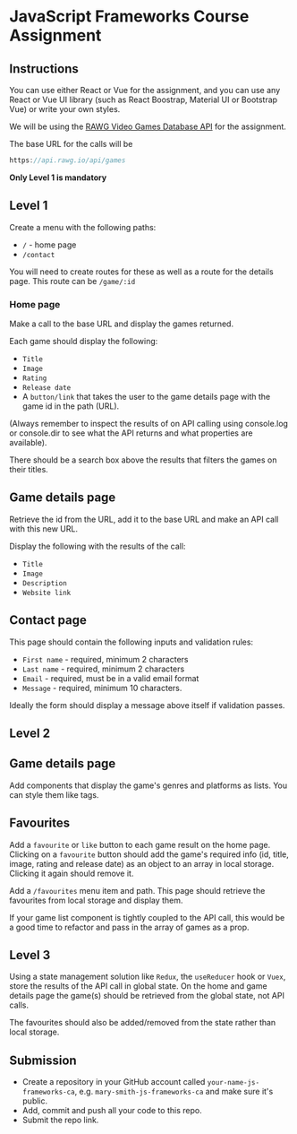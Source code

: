 # JavaScript Frameworks Course Assignment

## Instructions

You can use either React or Vue for the assignment, and you can use any React or Vue UI library (such as React Boostrap, Material UI or Bootstrap Vue) or write your own styles.

We will be using the [RAWG Video Games Database API](https://rawg.io/apidocs) for the assignment.

The base URL for the calls will be 

```js
https://api.rawg.io/api/games
```

**Only Level 1 is mandatory**

## Level 1

Create a menu with the following paths:

- `/` - home page
- `/contact`

You will need to create routes for these as well as a route for the details page. This route can be `/game/:id`


### Home page

Make a call to the base URL and display the games returned.

Each game should display the following:

- `Title`
- `Image`
- `Rating`
- `Release date`
- A `button/link` that takes the user to the game details page with the game id in the path (URL).

(Always remember to inspect the results of on API calling using console.log or console.dir to see what the API returns and what properties are available).

There should be a search box above the results that filters the games on their titles.

## Game details page

Retrieve the id from the URL, add it to the base URL and make an API call with this new URL.

Display the following with the results of the call:

- `Title`
- `Image`
- `Description`
- `Website link`

## Contact page

This page should contain the following inputs and validation rules:

- `First name` - required, minimum 2 characters
- `Last name` - required, minimum 2 characters
- `Email` - required, must be in a valid email format
- `Message` - required, minimum 10 characters.

Ideally the form should display a message above itself if validation passes.

## Level 2

## Game details page 

Add components that display the game's genres and platforms as lists. You can style them like tags.

## Favourites

Add a `favourite` or `like` button to each game result on the home page. Clicking on a `favourite` button should add the game's required info (id, title, image, rating and release date) as an object to an array in local storage. Clicking it again should remove it.

Add a `/favourites` menu item and path. This page should retrieve the favourites from local storage and display them.

If your game list component is tightly coupled to the API call, this would be a good time to refactor and pass in the array of games as a prop.

## Level 3

Using a state management solution like `Redux`, the `useReducer` hook or `Vuex`, store the results of the API call in global state. On the home and game details page the game(s) should be retrieved from the global state, not API calls.

The favourites should also be added/removed from the state rather than local storage.


## Submission

- Create a repository in your GitHub account called `your-name-js-frameworks-ca`, e.g. `mary-smith-js-frameworks-ca` and make sure it's public.
- Add, commit and push all your code to this repo.
- Submit the repo link.
